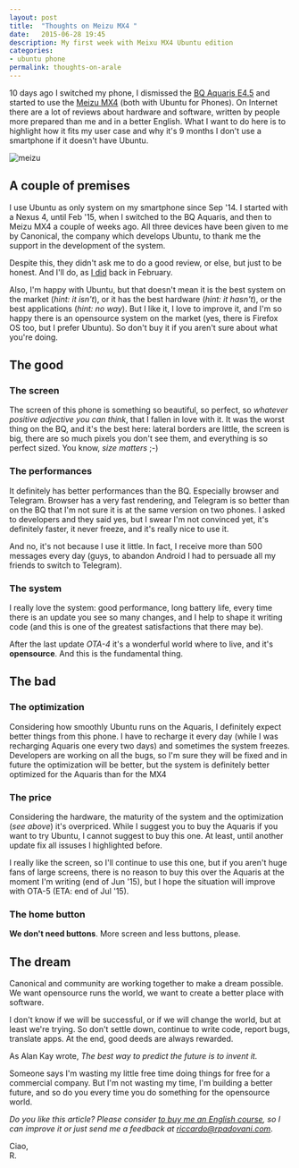 ```yaml
---
layout: post
title:  "Thoughts on Meizu MX4 "
date:   2015-06-28 19:45
description: My first week with Meixu MX4 Ubuntu edition
categories:
- ubuntu phone
permalink: thoughts-on-arale
---
```


10 days ago I switched my phone, I dismissed the [BQ Aquaris E4.5][bq] and
started to use the [Meizu MX4][meizu] (both with Ubuntu for Phones). On Internet
there are a lot of reviews about hardware and software, written by people more
prepared than me and in a better English. What I want to do here is to highlight
how it fits my user case and why it's 9 months I don't use a smartphone if it
doesn't have Ubuntu.

![meizu][photo]

## A couple of premises

I use Ubuntu as only system on my smartphone since Sep '14. I started with a
Nexus 4, until Feb '15, when I switched to the BQ Aquaris, and then to Meizu MX4
a couple of weeks ago. All three devices have been given to me by Canonical, the
company which develops Ubuntu, to thank me the support in the development of the
system.

Despite this, they didn't ask me to do a good review, or else, but just to be
honest. And I'll do, as [I did][feb] back in February.

Also, I'm happy with Ubuntu, but that doesn't mean it is the best system on the
market (*hint: it isn't*), or it has the best hardware (*hint: it hasn't*), or
the best applications (*hint: no way*). But I like it, I love to improve it, and
I'm so happy there is an opensource system on the market (yes, there is Firefox
OS too, but I prefer Ubuntu). So don't buy it if you aren't sure about what
you're doing.

## The good

### The screen

The screen of this phone is something so beautiful, so perfect, so *whatever
positive adjective you can think*, that I fallen in love with it. It was the
worst thing on the BQ, and it's the best here: lateral borders are little, the
screen is big, there are so much pixels you don't see them, and everything is so
perfect sized. You know, *size matters* ;-)

### The performances

It definitely has better performances than the BQ. Especially browser and
Telegram.  Browser has a very fast rendering, and Telegram is so better than on
the BQ that I'm not sure it is at the same version on two phones. I asked to
developers and they said yes, but I swear I'm not convinced yet, it's definitely
faster, it never freeze, and it's really nice to use it.

And no, it's not because I use it little. In fact, I receive more than 500
messages every day (guys, to abandon Android I had to persuade all my friends to
switch to Telegram).

### The system

I really love the system: good performance, long battery life, every time there
is an update you see so many changes, and I help to shape it writing code (and
this is one of the greatest satisfactions that there may be).

After the last update *OTA-4* it's a wonderful world where to live, and it's
**opensource**. And this is the fundamental thing.

## The bad

### The optimization

Considering how smoothly Ubuntu runs on the Aquaris, I definitely expect better
things from this phone. I have to recharge it every day (while I was recharging
Aquaris one every two days) and sometimes the system freezes. Developers are
working on all the bugs, so I'm sure they will be fixed and in future the
optimization will be better, but the system is definitely better optimized for
the Aquaris than for the MX4

### The price

Considering the hardware, the maturity of the system and the optimization (*see
above*) it's overpriced. While I suggest you to buy the Aquaris if you want to
try Ubuntu, I cannot suggest to buy this one. At least, until another update fix
all issuses I highlighted before.

I really like the screen, so I'll continue to use this one, but if you aren't
huge fans of large screens, there is no reason to buy this over the Aquaris at
the moment I'm writing (end of Jun '15), but I hope the situation will improve
with OTA-5 (ETA: end of Jul '15).

### The home button

**We don't need buttons**. More screen and less buttons, please.

## The dream

Canonical and community are working together to make a dream possible. We want
opensource runs the world, we want to create a better place with software.

I don't know if we will be successful, or if we will change the world, but at
least we're trying. So don't settle down, continue to write code, report bugs,
translate apps. At the end, good deeds are always rewarded.

As Alan Kay wrote, *The best way to predict the future is to invent it.*

Someone says I'm wasting my little free time doing things for free for a
commercial company. But I'm not wasting my time, I'm building a better future,
and so do you every time you do something for the opensource world.



*Do you like this article? Please consider [to buy me an English course][donation], so I can improve it or just send me a feedback at [riccardo@rpadovani.com](mailto:riccardo@rpadovani.com)*.

Ciao,<br/>
R.

[donation]: http://rpadovani.com/donations/
[bq]: http://bq.com/gb/aquaris-e4-5-ubuntu-edition
[meizu]: http://www.meizu.com/en/ubuntu/index.html
[feb]: http://rpadovani.com/ubuntu-phone-hardware/
[photo]: http://img.rpadovani.com/posts/meizu.jpg

